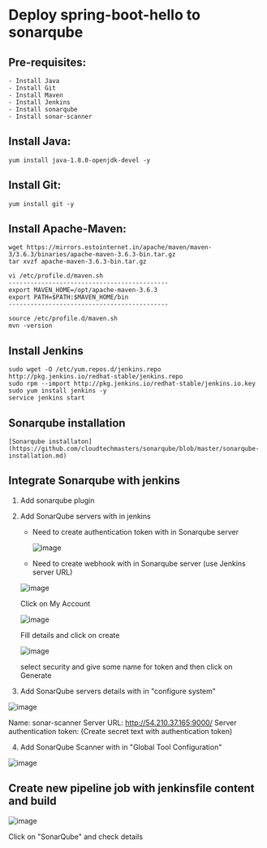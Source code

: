 # Deploy spring-boot-hello to sonarqube

## Pre-requisites:
    - Install Java
    - Install Git
    - Install Maven
    - Install Jenkins
    - Install sonarqube
    - Install sonar-scanner
## Install Java:
    yum install java-1.8.0-openjdk-devel -y
## Install Git:
    yum install git -y
## Install Apache-Maven:
    wget https://mirrors.estointernet.in/apache/maven/maven-3/3.6.3/binaries/apache-maven-3.6.3-bin.tar.gz
    tar xvzf apache-maven-3.6.3-bin.tar.gz

    vi /etc/profile.d/maven.sh
    --------------------------------------------
    export MAVEN_HOME=/opt/apache-maven-3.6.3
    export PATH=$PATH:$MAVEN_HOME/bin
    --------------------------------------------

    source /etc/profile.d/maven.sh
    mvn -version
## Install Jenkins
    sudo wget -O /etc/yum.repos.d/jenkins.repo http://pkg.jenkins.io/redhat-stable/jenkins.repo
    sudo rpm --import http://pkg.jenkins.io/redhat-stable/jenkins.io.key
    sudo yum install jenkins -y
    service jenkins start
## Sonarqube installation
    [Sonarqube installaton](https://github.com/cloudtechmasters/sonarqube/blob/master/sonarqube-installation.md)
## Integrate Sonarqube with jenkins
1. Add sonarqube plugin 
2. Add SonarQube servers with in jenkins
   - Need to create authentication token with in Sonarqube server
   
     ![image](https://user-images.githubusercontent.com/68885738/90910319-bebffd00-e3f4-11ea-8590-c9ae9018973e.png)
   
   - Need to create webhook with in Sonarqube server (use Jenkins server URL)
    
    ![image](https://user-images.githubusercontent.com/68885738/90953421-06906400-e489-11ea-9f1d-859b3b9fa7b8.png)
        
     Click on My Account
     
     ![image](https://user-images.githubusercontent.com/68885738/90910508-0ba3d380-e3f5-11ea-918a-1234e695ba01.png)
     
     Fill details and click on create
     
     ![image](https://user-images.githubusercontent.com/68885738/90953480-80285200-e489-11ea-8ec1-0eedb4635efb.png)
     
     select security and give some name for token and then click on Generate
3. Add SonarQube servers details with in "configure system"

![image](https://user-images.githubusercontent.com/68885738/90910714-689f8980-e3f5-11ea-889c-68e63b8302ce.png)

Name: sonar-scanner
Server URL: http://54.210.37.165:9000/
Server authentication token: (Create secret text with authentication token)

4. Add SonarQube Scanner with in "Global Tool Configuration"

![image](https://user-images.githubusercontent.com/68885738/90910959-dea3f080-e3f5-11ea-8d79-6062bff26d25.png)

## Create new pipeline job with jenkinsfile content and build
![image](https://user-images.githubusercontent.com/68885738/90911197-3cd0d380-e3f6-11ea-8b9e-27ff41492e4a.png)

Click on "SonarQube" and check details
